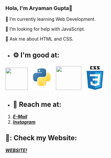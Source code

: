 ### Hola, I'm Aryaman Gupta👋
🌱 I’m currently learning Web Development.

🤔 I’m looking for help with JavaScript.

💬 Ask me about HTML and CSS.

- ## :gear: I'm good at:
 <img src="https://cdn.iconscout.com/icon/free/png-512/c-programming-569564.png" height="70px" width="70px"> 
 <img src="https://raw.githubusercontent.com/github/explore/80688e429a7d4ef2fca1e82350fe8e3517d3494d/topics/python/python.png" height="80px" width="80px"> 
<img src="https://www.w3.org/html/logo/downloads/HTML5_Logo_512.png" height="75px" width="80px"> 
<img src="https://raw.githubusercontent.com/github/explore/6c6508f34230f0ac0d49e847a326429eefbfc030/topics/css/css.png" width="75"  />

- ## :rocket: Reach me at:
1. [__*E-Mail*__](mailto:danishsharma13255@gmail.com)
2. [__*Instagram*__](https://www.instagram.com/Danish_1004/)
## 🌠: Check my Website:
[__*WEBSITE!*__](https://danish1004.github.io/)


<!--
**ggaryaman12/ggaryaman12** is a ✨ _special_ ✨ repository because its `README.md` (this file) appears on your GitHub profile.

Here are some ideas to get you started:

- 🔭 I’m currently working on ...
- 🌱 I’m currently learning ...
- 👯 I’m looking to collaborate on ...
- 🤔 I’m looking for help with ...
- 💬 Ask me about ...
- 📫 How to reach me: ...
- 😄 Pronouns: ...
- ⚡ Fun fact: ...
-->
